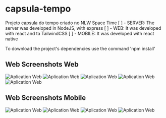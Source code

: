 # capsula-tempo
Projeto capsula do tempo criado no NLW Space Time
[ ] - SERVER: The server was developed in NodeJS, with express
[ ] - WEB: It was developed with react and ta TailwindCSS
[ ] - MOBILE: It was developed with react native

To download the project's dependencies use the command 'npm install'

<h2>Web Screenshots Web</h2>
<img src="https://i.imgur.com/QctSZnF.png" alt="Aplication Web">
<img src="https://i.imgur.com/BpZuCmK.png" alt="Aplication Web">
<img src="https://i.imgur.com/aINplur.png" alt="Aplication Web">
<img src="https://i.imgur.com/zOptGZr.png" alt="Aplication Web">
<img src="https://i.imgur.com/96dSzPA.png" alt="Aplication Web">

<h2>Web Screenshots Mobile</h2>
<img src="https://i.imgur.com/scUtaB6.png" alt="Aplication Web">
<img src="https://i.imgur.com/kOdx01L.png" alt="Aplication Web">
<img src="https://i.imgur.com/YmxVlov.png" alt="Aplication Web">
<img src="https://i.imgur.com/YmxVlov.png" alt="Aplication Web">




